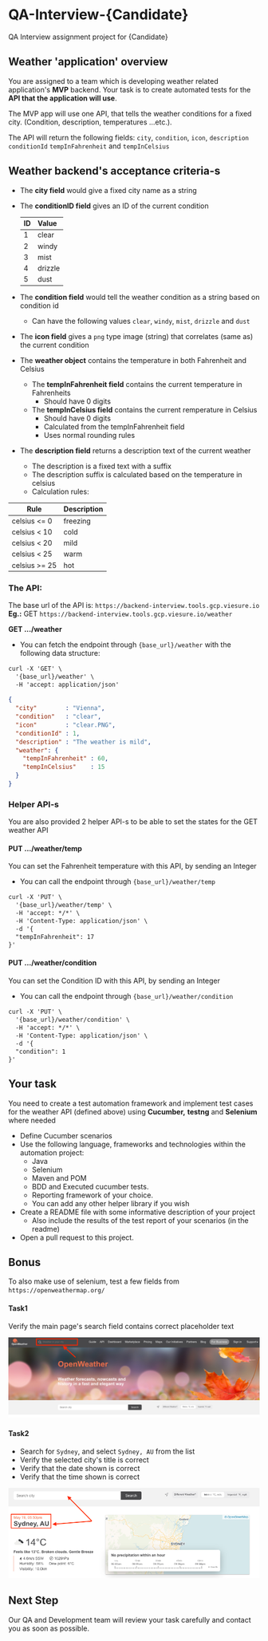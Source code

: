 # QA-Interview-{Candidate}
QA Interview assignment project for {Candidate}


## Weather 'application' overview

You are assigned to a team which is developing weather related application's **MVP** backend.
Your task is to create automated tests for the **API that the application will use**.

The MVP app will use one API, that tells the weather conditions for a fixed city. (Condition, description, temperatures ...etc.).

The API will return the following fields: `city`, `condition`, `icon`, `description` `conditionId` `tempInFahrenheit` and `tempInCelsius`


## Weather backend's acceptance criteria-s

* The **city field** would give a fixed city name as a string
* The **conditionID field** gives an ID of the current condition

  | ID   | Value   |
  | ---- | ------  |
  | 1    | clear   |
  | 2    | windy   |
  | 3    | mist    |
  | 4    | drizzle |
  | 5    | dust    |

* The **condition field** would tell the weather condition as a string based on condition id
    * Can have the following values `clear`, `windy`, `mist`, `drizzle` and `dust`
* The **icon field** gives a `png` type image (string) that correlates (same as) the current condition
* The **weather object** contains the temperature in both Fahrenheit and Celsius
    * The **tempInFahrenheit field** contains the current temperature in Fahrenheits
        * Should have 0 digits
    * The **tempInCelsius field** contains the current remperature in Celsius
        * Should have 0 digits
        * Calculated from the tempInFahrenheit field
        * Uses normal rounding rules
* The **description field** returns a description text of the current weather
    * The description is a fixed text with a suffix
    * The description suffix is calculated based on the temperature in celsius
    * Calculation rules:

| Rule            | Description   |
| -------------   | ------------- |
| celsius <= 0    | freezing      |
| celsius < 10    | cold          |
| celsius < 20    | mild          |
| celsius < 25    | warm          |
| celsius >= 25   | hot           |


### The API:

The base url of the API is: `https://backend-interview.tools.gcp.viesure.io`
<br >**Eg.:** GET `https://backend-interview.tools.gcp.viesure.io/weather`

**GET .../weather**
* You can fetch the endpoint through  `{base_url}/weather` with the following data structure:
```curl
curl -X 'GET' \
  '{base_url}/weather' \
  -H 'accept: application/json'
```
```json
{
  "city"        : "Vienna",
  "condition"   : "clear",
  "icon"        : "clear.PNG",
  "conditionId" : 1,
  "description" : "The weather is mild",
  "weather": {
    "tempInFahrenheit" : 60,
    "tempInCelsius"    : 15
  }
}
```

### Helper API-s

You are also provided 2 helper API-s to be able to set the states for the GET weather API

#### PUT .../weather/temp

You can set the Fahrenheit temperature with this API, by sending an Integer
* You can call the endpoint through  `{base_url}/weather/temp`
```cURL
curl -X 'PUT' \
  '{base_url}/weather/temp' \
  -H 'accept: */*' \
  -H 'Content-Type: application/json' \
  -d '{
  "tempInFahrenheit": 17
}'
```
#### PUT .../weather/condition

You can set the Condition ID with this API, by sending an Integer
* You can call the endpoint through  `{base_url}/weather/condition`
```cURL
curl -X 'PUT' \
  '{base_url}/weather/condition' \
  -H 'accept: */*' \
  -H 'Content-Type: application/json' \
  -d '{
  "condition": 1
}'
```


## Your task
You need to create a test automation framework and implement test cases for the weather API (defined above)
using **Cucumber,** **testng** and **Selenium** where needed
* Define Cucumber scenarios
* Use the following language, frameworks and technologies within the automation project:
    * Java
    * Selenium
    * Maven and POM
    * BDD and Executed cucumber tests.
    * Reporting framework of your choice.
    * You can add any other helper library if you wish
* Create a README file with some informative description of your project
    * Also include the results of the test report of your scenarios (in the readme)
* Open a pull request to this project.

## Bonus

To also make use of selenium, test a few fields from `https://openweathermap.org/`

#### Task1
Verify the main page's search field contains correct placeholder text

![Search](./resources/openweather_search_placeholder_autumn.png)

#### Task2
* Search for `Sydney`, and select `Sydney, AU` from the list
* Verify the selected city's title is correct
* Verify that the date shown is correct
* Verify that the time shown is correct


![City](./resources/openweather_search_city.png)


## Next Step
Our QA and Development team will review your task carefully and contact you as soon as possible.
